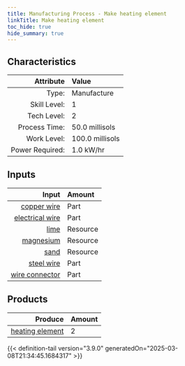 ```yaml
---
title: Manufacturing Process - Make heating element
linkTitle: Make heating element
toc_hide: true
hide_summary: true
---
```

<!-- This is generated by the MarsSim HelpGenertor, do not edit. -->


## Characteristics

| Attribute      | Value |
|--------:|:------|
|Type:|Manufacture|
|Skill Level:|1|
|Tech Level:|2|
|Process Time:|50.0 millisols|
|Work Level:|100.0 millisols|
|Power Required:|1.0 kW/hr|

## Inputs

| Input      | Amount |
|--------:|:------|
|[copper wire](/docs/definitions/part/copper-wire)|Part|1|
|[electrical wire](/docs/definitions/part/electrical-wire)|Part|4|
|[lime](/docs/definitions/resource/lime)|Resource|0.25 kg|
|[magnesium](/docs/definitions/resource/magnesium)|Resource|0.25 kg|
|[sand](/docs/definitions/resource/sand)|Resource|0.25 kg|
|[steel wire](/docs/definitions/part/steel-wire)|Part|1|
|[wire connector](/docs/definitions/part/wire-connector)|Part|4|

## Products


| Produce      | Amount |
|--------:|:------|
|[heating element](/docs/definitions/part/heating-element)|2|



{{< definition-tail version="3.9.0" generatedOn="2025-03-08T21:34:45.1684317" >}}



